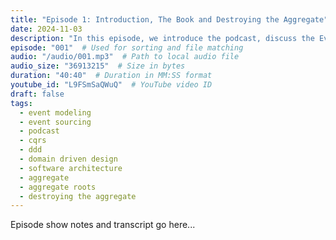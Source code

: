```yaml
---
title: "Episode 1: Introduction, The Book and Destroying the Aggregate"
date: 2024-11-03
description: "In this episode, we introduce the podcast, discuss the Event Modeling and Event Sourcing book and the concept of destroying the aggregate."
episode: "001"  # Used for sorting and file matching
audio: "/audio/001.mp3"  # Path to local audio file
audio_size: "36913215"  # Size in bytes
duration: "40:40"  # Duration in MM:SS format
youtube_id: "L9FSmSaQWuQ"  # YouTube video ID
draft: false
tags:
  - event modeling
  - event sourcing
  - podcast
  - cqrs
  - ddd
  - domain driven design
  - software architecture
  - aggregate
  - aggregate roots
  - destroying the aggregate
---
```


Episode show notes and transcript go here...
